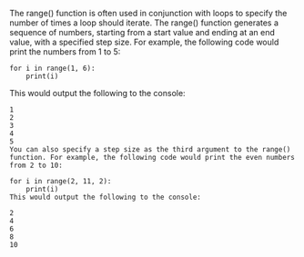 The range() function is often used in conjunction with loops to specify the number of times a loop should iterate. The range() function generates a sequence of numbers, starting from a start value and ending at an end value, with a specified step size. For example, the following code would print the numbers from 1 to 5:

```
for i in range(1, 6):
    print(i)
```

This would output the following to the console:

```
1
2
3
4
5
You can also specify a step size as the third argument to the range() function. For example, the following code would print the even numbers from 2 to 10:
```

``` 
for i in range(2, 11, 2):
    print(i)
This would output the following to the console:
```


```
2
4
6
8
10
```

